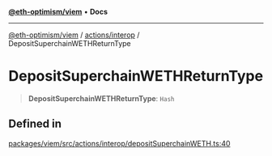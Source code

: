 [**@eth-optimism/viem**](../../../README.md) • **Docs**

***

[@eth-optimism/viem](../../../README.md) / [actions/interop](../README.md) / DepositSuperchainWETHReturnType

# DepositSuperchainWETHReturnType

> **DepositSuperchainWETHReturnType**: `Hash`

## Defined in

[packages/viem/src/actions/interop/depositSuperchainWETH.ts:40](https://github.com/ethereum-optimism/ecosystem/blob/509126ba0cdf7aa275bf036a8830332f4d366781/packages/viem/src/actions/interop/depositSuperchainWETH.ts#L40)
